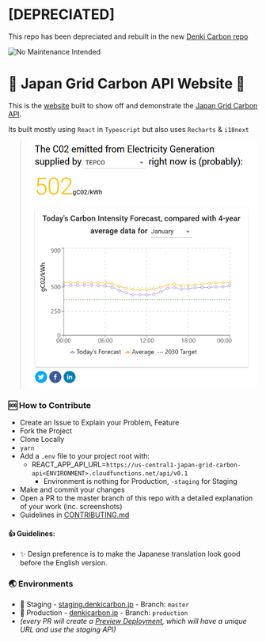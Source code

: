 # [DEPRECIATED]
This repo has been depreciated and rebuilt in the new [Denki Carbon repo](https://github.com/FraserTooth/denki-carbon) 

![No Maintenance Intended](https://img.shields.io/maintenance/no/2019.svg)

# 🔌 Japan Grid Carbon API Website 🔌

This is the [website](https://denkicarbon.jp/) built to show off and demonstrate the [Japan Grid Carbon API](https://github.com/FraserTooth/japan_grid_carbon_api).

Its built mostly using `React` in `Typescript` but also uses `Recharts` & `i18next`

> <img src="misc/website-view-2021-01.png" height="500"/>

### 🆘 How to Contribute

- Create an Issue to Explain your Problem, Feature
- Fork the Project
- Clone Locally
- `yarn`
- Add a `.env` file to your project root with:
  - REACT_APP_API_URL=`https://us-central1-japan-grid-carbon-api<ENVIRONMENT>.cloudfunctions.net/api/v0.1`
    - Environment is nothing for Production, `-staging` for Staging
- Make and commit your changes
- Open a PR to the master branch of this repo with a detailed explanation of your work (inc. screenshots)
- Guidelines in [CONTRIBUTING.md](CONTRIBUTING.md)

#### 👍 Guidelines:

- ✨ Design preference is to make the Japanese translation look good before the English version.

### 🌏 Environments
- 🧼 Staging - [staging.denkicarbon.jp](https://staging.denkicarbon.jp/) - Branch: `master`
- 💪 Production - [denkicarbon.jp](https://denkicarbon.jp/) - Branch: `production`
- _(every PR will create a [Preview Deployment](https://vercel.com/docs/platform/deployments#preview), which will have a unique URL and use the staging API)_
